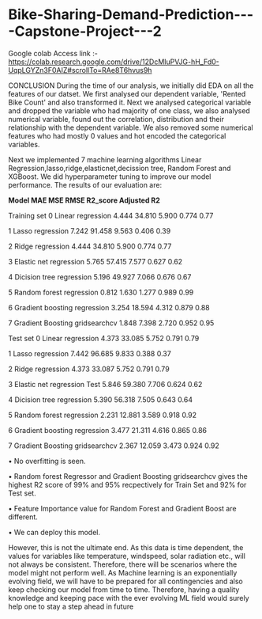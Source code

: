 # Bike-Sharing-Demand-Prediction----Capstone-Project---2

Google colab Access link :- https://colab.research.google.com/drive/12DcMIuPVJG-hH_Fd0-UqpLGYZn3F0AIZ#scrollTo=RAe8T6hvus9h

CONCLUSION
During the time of our analysis, we initially did EDA on all the features of our datset. We first analysed our dependent variable, 'Rented Bike Count' and also transformed it. Next we analysed categorical variable and dropped the variable who had majority of one class, we also analysed numerical variable, found out the correlation, distribution and their relationship with the dependent variable. We also removed some numerical features who had mostly 0 values and hot encoded the categorical variables.

Next we implemented 7 machine learning algorithms Linear Regression,lasso,ridge,elasticnet,decission tree, Random Forest and XGBoost. We did hyperparameter tuning to improve our model performance. The results of our evaluation are:


**Model	MAE	MSE	RMSE	R2_score	Adjusted R2**

Training set	0	Linear regression	4.444	34.810	5.900	0.774	0.77

1	Lasso regression	7.242	91.458	9.563	0.406	0.39

2	Ridge regression	4.444	34.810	5.900	0.774	0.77

3	Elastic net regression	5.765	57.415	7.577	0.627	0.62

4	Dicision tree regression	5.196	49.927	7.066	0.676	0.67

5	Random forest regression	0.812	1.630	1.277	0.989	0.99

6	Gradient boosting regression	3.254	18.594	4.312	0.879	0.88

7	Gradient Boosting gridsearchcv	1.848	7.398	2.720	0.952	0.95

Test set	0	Linear regression	4.373	33.085	5.752	0.791	0.79

1	Lasso regression	7.442	96.685	9.833	0.388	0.37

2	Ridge regression	4.373	33.087	5.752	0.791	0.79

3	Elastic net regression Test	5.846	59.380	7.706	0.624	0.62

4	Dicision tree regression	5.390	56.318	7.505	0.643	0.64

5	Random forest regression	2.231	12.881	3.589	0.918	0.92

6	Gradient boosting regression	3.477	21.311	4.616	0.865	0.86

7	Gradient Boosting gridsearchcv	2.367	12.059	3.473	0.924	0.92


• No overfitting is seen.

• Random forest Regressor and Gradient Boosting gridsearchcv gives the highest R2 score of 99% and 95% recpectively for Train Set and 92% for Test set.

• Feature Importance value for Random Forest and Gradient Boost are different.

• We can deploy this model.

However, this is not the ultimate end. As this data is time dependent, the values for variables like temperature, windspeed, solar radiation etc., will not always be consistent. Therefore, there will be scenarios where the model might not perform well. As Machine learning is an exponentially evolving field, we will have to be prepared for all contingencies and also keep checking our model from time to time. Therefore, having a quality knowledge and keeping pace with the ever evolving ML field would surely help one to stay a step ahead in future
